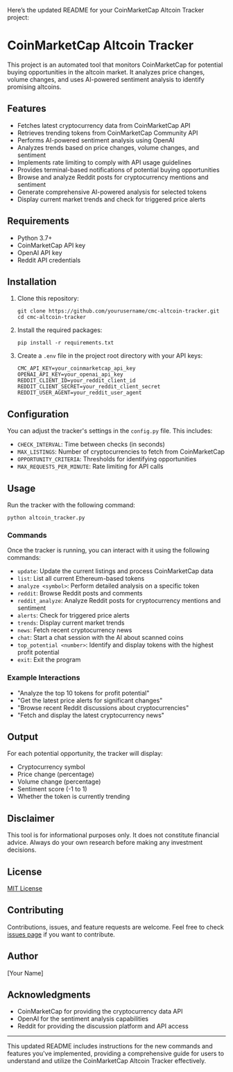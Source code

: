 Here’s the updated README for your CoinMarketCap Altcoin Tracker project:

# CoinMarketCap Altcoin Tracker

This project is an automated tool that monitors CoinMarketCap for potential buying opportunities in the altcoin market. It analyzes price changes, volume changes, and uses AI-powered sentiment analysis to identify promising altcoins.

## Features

- Fetches latest cryptocurrency data from CoinMarketCap API
- Retrieves trending tokens from CoinMarketCap Community API
- Performs AI-powered sentiment analysis using OpenAI
- Analyzes trends based on price changes, volume changes, and sentiment
- Implements rate limiting to comply with API usage guidelines
- Provides terminal-based notifications of potential buying opportunities
- Browse and analyze Reddit posts for cryptocurrency mentions and sentiment
- Generate comprehensive AI-powered analysis for selected tokens
- Display current market trends and check for triggered price alerts

## Requirements

- Python 3.7+
- CoinMarketCap API key
- OpenAI API key
- Reddit API credentials

## Installation

1. Clone this repository:

   ```
   git clone https://github.com/yourusername/cmc-altcoin-tracker.git
   cd cmc-altcoin-tracker
   ```

2. Install the required packages:

   ```
   pip install -r requirements.txt
   ```

3. Create a `.env` file in the project root directory with your API keys:
   ```
   CMC_API_KEY=your_coinmarketcap_api_key
   OPENAI_API_KEY=your_openai_api_key
   REDDIT_CLIENT_ID=your_reddit_client_id
   REDDIT_CLIENT_SECRET=your_reddit_client_secret
   REDDIT_USER_AGENT=your_reddit_user_agent
   ```

## Configuration

You can adjust the tracker's settings in the `config.py` file. This includes:

- `CHECK_INTERVAL`: Time between checks (in seconds)
- `MAX_LISTINGS`: Number of cryptocurrencies to fetch from CoinMarketCap
- `OPPORTUNITY_CRITERIA`: Thresholds for identifying opportunities
- `MAX_REQUESTS_PER_MINUTE`: Rate limiting for API calls

## Usage

Run the tracker with the following command:

```
python altcoin_tracker.py
```

### Commands

Once the tracker is running, you can interact with it using the following commands:

- `update`: Update the current listings and process CoinMarketCap data
- `list`: List all current Ethereum-based tokens
- `analyze <symbol>`: Perform detailed analysis on a specific token
- `reddit`: Browse Reddit posts and comments
- `reddit_analyze`: Analyze Reddit posts for cryptocurrency mentions and sentiment
- `alerts`: Check for triggered price alerts
- `trends`: Display current market trends
- `news`: Fetch recent cryptocurrency news
- `chat`: Start a chat session with the AI about scanned coins
- `top_potential <number>`: Identify and display tokens with the highest profit potential
- `exit`: Exit the program

### Example Interactions

- "Analyze the top 10 tokens for profit potential"
- "Get the latest price alerts for significant changes"
- "Browse recent Reddit discussions about cryptocurrencies"
- "Fetch and display the latest cryptocurrency news"

## Output

For each potential opportunity, the tracker will display:

- Cryptocurrency symbol
- Price change (percentage)
- Volume change (percentage)
- Sentiment score (-1 to 1)
- Whether the token is currently trending

## Disclaimer

This tool is for informational purposes only. It does not constitute financial advice. Always do your own research before making any investment decisions.

## License

[MIT License](LICENSE)

## Contributing

Contributions, issues, and feature requests are welcome. Feel free to check [issues page](https://github.com/yourusername/cmc-altcoin-tracker/issues) if you want to contribute.

## Author

[Your Name]

## Acknowledgments

- CoinMarketCap for providing the cryptocurrency data API
- OpenAI for the sentiment analysis capabilities
- Reddit for providing the discussion platform and API access

---

This updated README includes instructions for the new commands and features you've implemented, providing a comprehensive guide for users to understand and utilize the CoinMarketCap Altcoin Tracker effectively.
